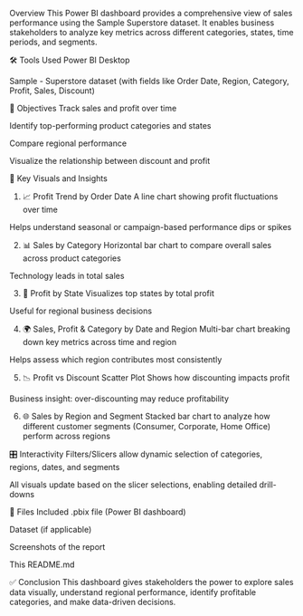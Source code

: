  Overview
This Power BI dashboard provides a comprehensive view of sales performance using the Sample Superstore dataset. It enables business stakeholders to analyze key metrics across different categories, states, time periods, and segments.

🛠 Tools Used
Power BI Desktop

Sample - Superstore dataset (with fields like Order Date, Region, Category, Profit, Sales, Discount)

🎯 Objectives
Track sales and profit over time

Identify top-performing product categories and states

Compare regional performance

Visualize the relationship between discount and profit

📌 Key Visuals and Insights
1. 📈 Profit Trend by Order Date
A line chart showing profit fluctuations over time

Helps understand seasonal or campaign-based performance dips or spikes

2. 📊 Sales by Category
Horizontal bar chart to compare overall sales across product categories

Technology leads in total sales

3. 💸 Profit by State
Visualizes top states by total profit

Useful for regional business decisions

4. 🌍 Sales, Profit & Category by Date and Region
Multi-bar chart breaking down key metrics across time and region

Helps assess which region contributes most consistently

5. 📉 Profit vs Discount Scatter Plot
Shows how discounting impacts profit

Business insight: over-discounting may reduce profitability

6. 🌐 Sales by Region and Segment
Stacked bar chart to analyze how different customer segments (Consumer, Corporate, Home Office) perform across regions

🎛 Interactivity
Filters/Slicers allow dynamic selection of categories, regions, dates, and segments

All visuals update based on the slicer selections, enabling detailed drill-downs

📁 Files Included
.pbix file (Power BI dashboard)

Dataset (if applicable)

Screenshots of the report

This README.md

✅ Conclusion
This dashboard gives stakeholders the power to explore sales data visually, understand regional performance, identify profitable categories, and make data-driven decisions.
